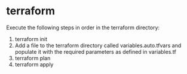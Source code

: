 # terraform

Execute the following steps in order in the terraform directory:

1. terraform init
2. Add a file to the terraform directory called variables.auto.tfvars and populate it with the required parameters as defined in variables.tf
2. terraform plan
3. terraform apply